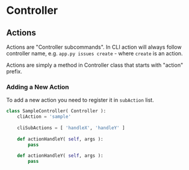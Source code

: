 
# Controller

## Actions

Actions are "Controller subcommands". In CLI action will always follow controller name, e.g. `app.py issues create` - where `create` is an action.

Actions are simply a method in Controller class that starts with "action" prefix.

### Adding a New Action

To add a new action you need to register it in `subAction` list.

```python
class SampleController( Controller ):
	cliAction = 'sample'
	
	cliSubActions = [ 'handleX', 'handleY' ]
	
	def actionHandleY( self, args ):
		pass
	
	def actionHandleY( self, args ):
		pass
```
